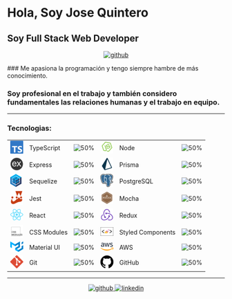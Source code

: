 # Hola, Soy Jose Quintero

## Soy Full Stack Web Developer
<p align="center">
    <a href="https://github.com/JoseVQuintero">
      <img src='https://thumbs.gfycat.com/CrazyEthicalJohndory-size_restricted.gif' alt='github'>
    </a>
</p>
### Me apasiona la programación y tengo siempre hambre de más conocimiento.

### Soy profesional en el trabajo y también considero fundamentales las relaciones humanas y el trabajo en equipo.

---

### Tecnologias:

|                                                                |                   |                                      |                                                    |             |                                      |
| -------------------------------------------------------------- | ----------------- | ------------------------------------ | -------------------------------------------------- | ----------- | ------------------------------------ |
| ![typescript](./img/technologies/typescript.png)               | TypeScript        | ![50%](https://progress-bar.dev/50/) | ![node](./img/technologies/node.png)                           | Node              | ![50%](https://progress-bar.dev/50/) 
| ![express](./img/technologies/express.png)                     | Express           | ![50%](https://progress-bar.dev/50/) | ![prisma](./img/technologies/prisma.png)                       | Prisma            | ![50%](https://progress-bar.dev/50/) 
| ![sequelize](./img/technologies/sequelize.png)                 | Sequelize         | ![50%](https://progress-bar.dev/50/) | ![postgresql](./img/technologies/postgresql.png)               | PostgreSQL        | ![50%](https://progress-bar.dev/50/) 
| ![jest](./img/technologies/jest.png)                           | Jest              | ![50%](https://progress-bar.dev/50/) | ![mocha](./img/technologies/mocha.png)                         | Mocha             | ![50%](https://progress-bar.dev/50/) 
| ![react](./img/technologies/react.png)                         | React             | ![50%](https://progress-bar.dev/50/) | ![redux](./img/technologies/redux.png)                         | Redux             | ![50%](https://progress-bar.dev/50/) 
| ![css-modules](./img/technologies/css-modules.png)             | CSS Modules       | ![50%](https://progress-bar.dev/50/) | ![styled-components](./img/technologies/styled-components.png) | Styled Components | ![50%](https://progress-bar.dev/50/) 
| ![material-ui](./img/technologies/material-ui.png)             | Material UI       | ![50%](https://progress-bar.dev/50/) | ![aws](./img/technologies/aws.png)                             | AWS               | ![50%](https://progress-bar.dev/50/) 
| ![git](./img/technologies/git.png)                             | Git               | ![50%](https://progress-bar.dev/50/) | ![github](./img/technologies/github.png)                       | GitHub            | ![50%](https://progress-bar.dev/50/) 

---

<p align="center">
    <a href="https://github.com/JoseVQuintero">
      <img src='https://cdn.jsdelivr.net/npm/simple-icons@3.0.1/icons/github.svg' alt='github' height='40'>
    </a>
    <a href="https://www.linkedin.com/in/jose-venancio-quintero-hermosillo-1a5b0b251/">
      <img src='https://cdn.jsdelivr.net/npm/simple-icons@3.0.1/icons/linkedin.svg' alt='linkedin' height='40'>
    </a>
</p>
